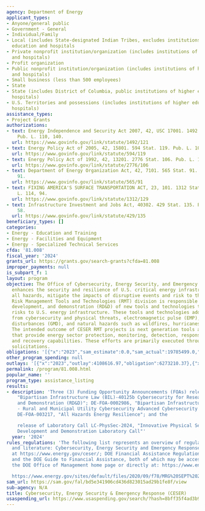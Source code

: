 ```yaml
---
agency: Department of Energy
applicant_types:
- Anyone/general public
- Government - General
- Individual/Family
- Local (includes State-designated Indian Tribes, excludes institutions of higher
  education and hospitals
- Private nonprofit institution/organization (includes institutions of higher education
  and hospitals)
- Profit organization
- Public nonprofit institution/organization (includes institutions of higher education
  and hospitals)
- Small business (less than 500 employees)
- State
- State (includes District of Columbia, public institutions of higher education and
  hospitals)
- U.S. Territories and possessions (includes institutions of higher education and
  hospitals)
assistance_types:
- Project Grants
authorizations:
- text: Energy Independence and Security Act 2007, 42, USC 17001. 1492 Stat. 121.
    Pub. L. 110, 140.
  url: https://www.govinfo.gov/link/statute/1492/121
- text: Energy Policy Act of 2005, 42, 15801. 594 Stat. 119. Pub. L. 109, 58.
  url: https://www.govinfo.gov/link/statute/594/119
- text: Energy Policy Act of 1992, 42, 13201. 2776 Stat. 106. Pub. L. 102, 486.
  url: https://www.govinfo.gov/link/statute/2776/106
- text: Department of Energy Organization Act, 42, 7101. 565 Stat. 91. Pub. L. 95,
    91.
  url: https://www.govinfo.gov/link/statute/565/91
- text: FIXING AMERICA'S SURFACE TRANSPORTATION ACT, 23, 101. 1312 Stat. 129. Pub.
    L. 114, 94.
  url: https://www.govinfo.gov/link/statute/1312/129
- text: Infrastructure Investment and Jobs Act, 40302. 429 Stat. 135. Pub. L. 117,
    58.
  url: https://www.govinfo.gov/link/statute/429/135
beneficiary_types: []
categories:
- Energy - Education and Training
- Energy - Facilities and Equipment
- Energy - Specialized Technical Services
cfda: '81.008'
fiscal_year: '2024'
grants_url: https://grants.gov/search-grants?cfda=81.008
improper_payments: null
is_subpart_f: 1
layout: program
objective: The Office of Cybersecurity, Energy Security, and Emergency Response (CESER)
  enhances the security and resilience of U.S. critical energy infrastructure from
  all hazards, mitigate the impacts of disruptive events and risk to the sector overall.  CESER’s
  Risk Management Tools and Technologies (RMT) division is responsible for research,
  development, and demonstration (RD&D) of new tools and technologies that address
  risks to U.S. energy infrastructure. These tools and technologies address risks
  from cybersecurity and physical threats, electromagnetic pulse (EMP), geomagnetic
  disturbances (GMD), and natural hazards such as wildfires, hurricanes, and flooding.
  The intended outcome of CESER RMT projects is next generation tools and technologies
  that provide energy sector protection, monitoring, detection, response, containment,
  and recovery capabilities. These efforts are primarily executed through competitive
  solicitations.
obligations: '[{"x":"2023","sam_estimate":0.0,"sam_actual":19785499.0,"usa_spending_actual":20186724.29},{"x":"2024","sam_estimate":0.0,"sam_actual":80055479.0,"usa_spending_actual":94062244.47},{"x":"2025","sam_estimate":0.0,"sam_actual":140000000.0,"usa_spending_actual":1993210.37}]'
other_program_spending: null
outlays: '[{"x":"2023","outlay":4108616.97,"obligation":6273210.37},{"x":"2024","outlay":11727289.29,"obligation":89186479.0},{"x":"2025","outlay":0.0,"obligation":0.0}]'
permalink: /program/81.008.html
popular_name: ''
program_type: assistance_listing
results:
- description: 'Three (3) Funding Opportunity Announcements (FOAs) released: DE-FOA-0003223,
    "Bipartisan Infrastructure Law (BIL)-40125b Cybersecurity for Research, Development,
    and Demonstration (RD&D)"; DE-FOA-0002986, "Bipartisan Infrastructure Law (BIL)
    - Rural and Municipal Utility Cybersecurity Advanced Cybersecurity Technology;
    DE-FOA-003217, "All Hazards Energy Resilience"; and the

    release of Laboratory Call LC-PhysSec-2024, "Innovative Physical Security Research,
    Development and Demonstration Laboratory Call"'
  year: '2024'
rules_regulations: 'The following list represents an overview of regulations, guidelines,
  and literature: Cybersecurity, Energy Security and Emergency Response homepage,
  at https://www.energy.gov/ceser/; DOE Financial Assistance Regulations (2 CFR 200);
  and the DOE Guide to Financial Assistance, both of which may be accessed through
  the DOE Office of Management home page or directly at: https://www.energy.gov/sites/default/files/2023-11/Guide%20to%20Financial%20Assistance-%20November%202023.pdf

  https://www.energy.gov/sites/default/files/2020/09/f78/MRG%20SEPT%202020.pdf'
sam_url: https://sam.gov/fal/bd5e341906cd436d823015ad29b1fe8f/view
sub-agency: N/A
title: Cybersecurity, Energy Security & Emergency Response (CESER)
usaspending_url: https://www.usaspending.gov/search/?hash=8bff35f4ad3b9a6508ec4ef06ce75ef4
---
```

